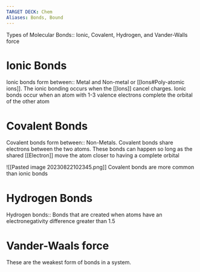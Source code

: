 ```yaml
---
TARGET DECK: Chem
Aliases: Bonds, Bound
---
```

Types of Molecular Bonds:: Ionic, Covalent, Hydrogen, and Vander-Walls force
<!--ID: 1692597038788-->

# Ionic Bonds
Ionic bonds form between:: Metal and Non-metal or [[Ions#Poly-atomic ions]]. The ionic bonding occurs when the [[Ions]] cancel charges. Ionic bonds occur when an atom with 1-3 valence electrons complete the orbital of the other atom
<!--ID: 1692597038792-->



# Covalent Bonds
Covalent bonds form between:: Non-Metals. Covalent bonds share electrons between the two atoms. These bonds can happen so long as the shared [[Electron]]  move the atom closer to having a complete orbital
<!--ID: 1692597038795-->
![[Pasted image 20230822102345.png]]
Covalent bonds are more common than ionic bonds
# Hydrogen Bonds
Hydrogen bonds:: Bonds that are created when atoms have an electronegativity difference greater than 1.5


# Vander-Waals force
These are the weakest form of bonds in a system.
